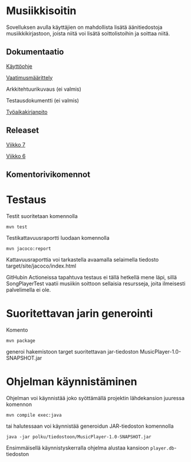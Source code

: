 Musiikkisoitin
===========

Sovelluksen avulla käyttäjien on mahdollista lisätä äänitiedostoja musiikkikirjastoon, joista niitä voi lisätä soittolistoihin ja soittaa niitä.

Dokumentaatio
------------
[Käyttöohje](documentation/user_guide.md) 

[Vaatimusmäärittely](documentation/requirement_analysis.md)

Arkkitehtuurikuvaus (ei valmis)

Testausdokumentti (ei valmis)

[Työaikakirjanpito](documentation/hours.md)

Releaset
----------

[Viikko 7](https://github.com/HoolaBoola/ot-harjoitustyo/releases/tag/v1.0)

[Viikko 6](https://github.com/HoolaBoola/ot-harjoitustyo/releases/tag/viikko6)


Komentorivikomennot
----------

# Testaus

Testit suoritetaan komennolla

`mvn test`

Testikattavuusraportti luodaan komennolla

`mvn jacoco:report`

Kattavuusraporttia voi tarkastella avaamalla selaimella tiedosto target/site/jacoco/index.html

GitHubin Actioneissa tapahtuva testaus ei tällä hetkellä mene läpi, sillä SongPlayerTest vaatii musiikin soittoon sellaisia resursseja, joita ilmeisesti palvelimella ei ole.

# Suoritettavan jarin generointi

Komento

`mvn package`

generoi hakemistoon target suoritettavan jar-tiedoston MusicPlayer-1.0-SNAPSHOT.jar


# Ohjelman käynnistäminen

Ohjelman voi käynnistää joko syöttämällä projektin lähdekansion juuressa komennon

`mvn compile exec:java`

tai halutessaan voi käynnistää generoidun JAR-tiedoston komennolla

`java -jar polku/tiedostoon/MusicPlayer-1.0-SNAPSHOT.jar`

Ensimmäisellä käynnistyskerralla ohjelma alustaa kansioon `player.db`-tiedoston
